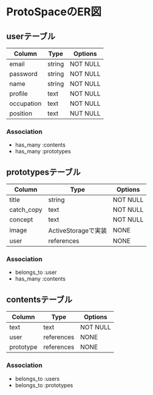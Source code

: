 # ProtoSpaceのER図

## userテーブル
| Column     | Type   | Options  |
| --------   | ------ | -------- |
| email      | string | NOT NULL |
| password   | string | NOT NULL | 
| name       | string | NOT NULL |
| profile    | text   | NOT NULL |
| occupation | text   | NOT NULL |
| position   | text   | NUT NULL |

### Association
- has_many :contents
- has_many :prototypes
  
## prototypesテーブル

| Column     | Type                | Options  |
| -----------| ------------------- | -------- | 
| title      | string              | NOT NULL |
| catch_copy | text                | NOT NULL |
| concept    | text                | NOT NULL |
| image      | ActiveStorageで実装 | NONE     |
| user       | references          | NONE     |

### Association

- belongs_to :user
- has_many :contents

## contentsテーブル
| Column    | Type       | Options  |
| --------- | ---------- | -------- |
| text      | text       | NOT NULL |
| user      | references | NONE     |
| prototype | references | NONE     |

### Association

- belongs_to :users
- belongs_to :prototypes



